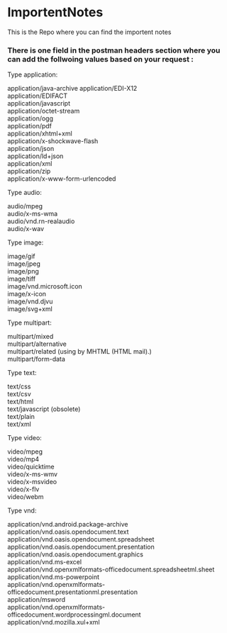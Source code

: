 # ImportentNotes
This is the Repo where you can find the importent notes



### There is one field in the postman headers section where you can add the follwoing values based on your request :


Type application:

 application/java-archive
 application/EDI-X12   
 application/EDIFACT   
 application/javascript   
 application/octet-stream   
 application/ogg   
 application/pdf  
 application/xhtml+xml   
 application/x-shockwave-flash    
 application/json  
 application/ld+json  
 application/xml   
 application/zip  
 application/x-www-form-urlencoded  




Type audio:
 
 audio/mpeg   
 audio/x-ms-wma   
 audio/vnd.rn-realaudio   
 audio/x-wav 



 
Type image:

 image/gif   
 image/jpeg   
 image/png   
 image/tiff    
 image/vnd.microsoft.icon    
 image/x-icon   
 image/vnd.djvu   
 image/svg+xml    



Type multipart:

 multipart/mixed    
 multipart/alternative   
 multipart/related (using by MHTML (HTML mail).)  
 multipart/form-data  



Type text:

 text/css    
 text/csv    
 text/html    
 text/javascript (obsolete)    
 text/plain    
 text/xml    



Type video:

 video/mpeg    
 video/mp4    
 video/quicktime    
 video/x-ms-wmv    
 video/x-msvideo    
 video/x-flv   
 video/webm   



Type vnd:

 application/vnd.android.package-archive
 application/vnd.oasis.opendocument.text    
 application/vnd.oasis.opendocument.spreadsheet  
 application/vnd.oasis.opendocument.presentation   
 application/vnd.oasis.opendocument.graphics   
 application/vnd.ms-excel    
 application/vnd.openxmlformats-officedocument.spreadsheetml.sheet   
 application/vnd.ms-powerpoint    
 application/vnd.openxmlformats-officedocument.presentationml.presentation    
 application/msword   
 application/vnd.openxmlformats-officedocument.wordprocessingml.document   
 application/vnd.mozilla.xul+xml   
